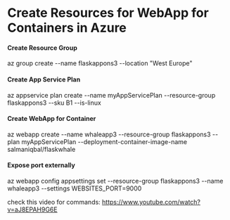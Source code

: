 
# Create Resources for WebApp for Containers in Azure

#### Create Resource Group
az group create --name flaskappons3 --location "West Europe"

#### Create App Service Plan
az appservice plan create --name myAppServicePlan --resource-group flaskappons3 --sku B1 --is-linux

#### Create WebApp for Container
az webapp create --name whaleapp3 --resource-group flaskappons3 --plan myAppServicePlan --deployment-container-image-name salmaniqbal/flaskwhale

#### Expose port externally
az webapp config appsettings set --resource-group flaskappons3 --name whaleapp3 --settings WEBSITES_PORT=9000

check this video for commands: https://www.youtube.com/watch?v=aJ8EPAH9G6E